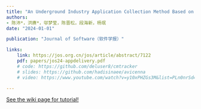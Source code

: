 ```yaml
---
title: "An Underground Industry Application Collection Method Based on Flow Analysis（一种基于突变流量的在野黑产应用采集方法）"
authors:
- 陈沛*，洪赓*，邬梦莹，陈晋松，段海新，杨珉
date: "2024-01-01"

publication: "Journal of Software（软件学报）"

links:
    link: https://jos.org.cn/jos/article/abstract/7122
    pdf: papers/jos24-appdelivery.pdf
    # code: https://github.com/deluser8/cmtracker
    # slides: https://github.com/hadisinaee/avicenna
    # video: https://www.youtube.com/watch?v=y10xPHZGs3M&list=PLn0nrSd4xjjbyUeai0oevMrT8_IwnBo4R

---
```



[See the wiki page for tutorial!](https://github.com/hadisinaee/avicenna/wiki)

